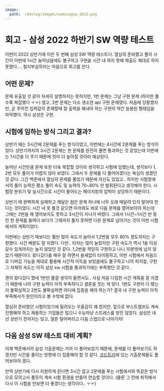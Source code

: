 ```yaml
---
image:
  path:  /devlog/images/samsungsw_2022.png  
---
```


# 회고 - 삼성 2022 하반기 SW 역량 테스트



이번이 2022 상반기에 이은 두 번째 삼성 SW 역량 테스트다. 열심히 준비했고 풀이 시간이 이번에 1시간 늘어났음에도 불구하고 구현을 시간 내 하지 못해 제출도 제대로 하지 못했다.... 철지부심하자는 마음으로 회고를 쓴다.



## 어떤 문제?

문제 유출일 것 같아 자세히 설명하지는 못하지만, 1번 문제는 그냥 구현 문제 (하지만 풀수록 복잡했다 ㅜㅜ) 였고, 2번 문제는 다소 생소한 api 구현 문제였다. 처음에 당황했지만, 곧 주어진 입력값이 존재할때 잘 출력을 해내야 하는 구현의 약간 응용된 형태임을 파악했다. 역시 삼성은 구현.

## 시험에 임하는 방식 그리고 결과?

상반기 때는 3시간에 2문제를 푸는 방식이었고, 이번에는 4시간에 2문제를 푸는 방식이었다. 상반기까지의 3시간 2문제는 한 문제를 완전히 풀면 통과하는 것 같았는데 이번에는 1시간을 더 주기 때문에 컷이 더 높아질 것이라 예상된다. 

늘어난 시간만큼 문제 또한 더욱 복잡할 것이라 생각하고 시험에 임했는데, 생각보다 1, 2번 모두 풀이가 어렵지 않아 보였다. 그래서 두 문제를 다 풀어야겠다는 욕심이 생겼던 것 같다. 그간 백준에서 열심히 문제를 풀었기 때문에 자신도 있었고.. 하지만 시험장에서의 풀이 능력은 평소 풀이 속도 및 능력의 70~80% 만 발휘된다고 생각해야 한다. 시험장 분위기 및 실시간으로 시간이 줄어드는 페이지창의 압박이 상당하기 때문이다. 

상반기 때 완벽하게 실패하고 깨달은 점은 문제 하나에 너무 오래 매달려 있지 말아야 한다는 것이었다. 시간 내 못 풀것 같으면 아까워도 바로 다음 문제를 열어보아야 하는데 그때는 2번을 채 열어보지도 못하고 3시간이 지나가 버렸다. 그래서 1시간~1시간 반 동안 한 문제를 들여다 보다가 그때까지 풀지 못하면 다른 문제로 넘어가는 것이 이번 시험에서의 계획이었다.

이번에는 상반기 때보다는 훨씬 많이 속도가 늘어서 1,2번을 모두 80% 정도까지는 구현했다. 시간 배분도 잘 지켰다. 다만.. 타자는 많이 늘었지만 구현 속도가 역시 1솔 이상 갈수 있게까지는 늘지 않았던 것 같다. 1,2번을 적당히 구현하고 나니 10분밖에 남지 않았기 때문이다. 왔다갔다를 매우 잘 하면서 쉴새없이 타이핑하고, 이번 시험에서 처음으로 디버깅 기능을 제대로 활용해 시간적 이득을 보았음에도 불구하고 나의 피지컬, 구현 그 자체의 속도는 아직 삼성 sw 시험을 통과하기에는 부족했던 것 같다. 

괜히 왔다갔다 했네 1번만 풀걸 생각이 들면서도.. 사실 처음 다짐한 시간 계획을 잘 지켰기 때문에 나의 구현 능력이 아직 부족하다고 결론을 짓는 게 맞다. 1번도 구현이 다 됐는지 불확실하고 2번도 불확실하면 어디에 집중을 해야 하는가? 결국 내 구현 능력이 아직 부족해서가 원인이라고 볼 수밖에 없다. 

열심히 준비했던 시험이었기에 밀려오는 우울감이 꽤 컸지만, 앞으로 부스트캠프도 계속 진행해야 하고 채용하는 기업들은 많으니 수능마냥 스트레스를 받진 않았다. 삼성은 내년 상반기 전까지는 잊고, 얼른 털어버리고 다음 스텝으로 나아가자! 



## 다음 삼성 SW 테스트 대비 계획?

이제 백준에서의 삼성 기출문제는 거의 다 풀어보았기 때문에, 문제를 더 풀어보기도 하겠지만 시간을 줄이는 방향에 더 집중해야 할 것 같다. [코드트리](codetree.ai)에 있는 기출문제들도 풀어보아야 겠다.

만약 상반기에 다시 지원하게 된다면 3시간 잡고 2문제를 푸는 시험에서와 똑같은 방식으로 모의고사 풀듯이 계속 시험 환경을 만들어 연습할 것이다. (물론 그 전에 취직해서 다시 이 시험을 안보면 더 좋겠다는 생각이다.. ㅜㅜ)





